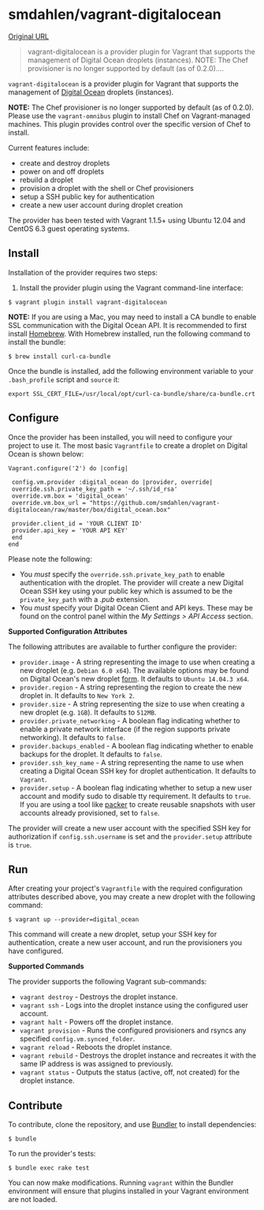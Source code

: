 # smdahlen/vagrant-digitalocean

[Original URL](https://github.com/smdahlen/vagrant-digitalocean)

> vagrant-digitalocean is a provider plugin for Vagrant that supports the management of Digital Ocean droplets (instances). NOTE: The Chef provisioner is no longer supported by default (as of 0.2.0)....

`vagrant-digitalocean` is a provider plugin for Vagrant that supports the management of [Digital Ocean](https://www.digitalocean.com/) droplets (instances).

**NOTE:** The Chef provisioner is no longer supported by default (as of 0.2.0). Please use the `vagrant-omnibus` plugin to install Chef on Vagrant-managed machines. This plugin provides control over the specific version of Chef to install.

Current features include:

- create and destroy droplets
- power on and off droplets
- rebuild a droplet
- provision a droplet with the shell or Chef provisioners
- setup a SSH public key for authentication
- create a new user account during droplet creation

The provider has been tested with Vagrant 1.1.5+ using Ubuntu 12.04 and CentOS 6.3 guest operating systems.

## [](https://github.com/smdahlen/vagrant-digitalocean#install)Install

Installation of the provider requires two steps:

1. Install the provider plugin using the Vagrant command-line interface:

  ```
  $ vagrant plugin install vagrant-digitalocean
  ```

**NOTE:** If you are using a Mac, you may need to install a CA bundle to enable SSL communication with the Digital Ocean API. It is recommended to first install [Homebrew](http://mxcl.github.io/homebrew/). With Homebrew installed, run the following command to install the bundle:

```
$ brew install curl-ca-bundle
```

Once the bundle is installed, add the following environment variable to your `.bash_profile` script and `source` it:

```
export SSL_CERT_FILE=/usr/local/opt/curl-ca-bundle/share/ca-bundle.crt
```

## [](https://github.com/smdahlen/vagrant-digitalocean#configure)Configure

Once the provider has been installed, you will need to configure your project to use it. The most basic `Vagrantfile` to create a droplet on Digital Ocean is shown below:

```
Vagrant.configure('2') do |config|

 config.vm.provider :digital_ocean do |provider, override|
 override.ssh.private_key_path = '~/.ssh/id_rsa'
 override.vm.box = 'digital_ocean'
 override.vm.box_url = "https://github.com/smdahlen/vagrant-digitalocean/raw/master/box/digital_ocean.box"

 provider.client_id = 'YOUR CLIENT ID'
 provider.api_key = 'YOUR API KEY'
 end
end
```

Please note the following:

- You _must_ specify the `override.ssh.private_key_path` to enable authentication with the droplet. The provider will create a new Digital Ocean SSH key using your public key which is assumed to be the `private_key_path` with a _.pub_ extension.
- You _must_ specify your Digital Ocean Client and API keys. These may be found on the control panel within the _My Settings > API Access_ section.

**Supported Configuration Attributes**

The following attributes are available to further configure the provider:

- `provider.image` - A string representing the image to use when creating a new droplet (e.g. `Debian 6.0 x64`). The available options may be found on Digital Ocean's new droplet [form](https://www.digitalocean.com/droplets/new). It defaults to `Ubuntu 14.04.3 x64`.
- `provider.region` - A string representing the region to create the new droplet in. It defaults to `New York 2`.
- `provider.size` - A string representing the size to use when creating a new droplet (e.g. `1GB`). It defaults to `512MB`.
- `provider.private_networking` - A boolean flag indicating whether to enable a private network interface (if the region supports private networking). It defaults to `false`.
- `provider.backups_enabled` - A boolean flag indicating whether to enable backups for the droplet. It defaults to `false`.
- `provider.ssh_key_name` - A string representing the name to use when creating a Digital Ocean SSH key for droplet authentication. It defaults to `Vagrant`.
- `provider.setup` - A boolean flag indicating whether to setup a new user account and modify sudo to disable tty requirement. It defaults to `true`. If you are using a tool like [packer](https://packer.io) to create reusable snapshots with user accounts already provisioned, set to `false`.

The provider will create a new user account with the specified SSH key for authorization if `config.ssh.username` is set and the `provider.setup` attribute is `true`.

## [](https://github.com/smdahlen/vagrant-digitalocean#run)Run

After creating your project's `Vagrantfile` with the required configuration attributes described above, you may create a new droplet with the following command:

```
$ vagrant up --provider=digital_ocean
```

This command will create a new droplet, setup your SSH key for authentication, create a new user account, and run the provisioners you have configured.

**Supported Commands**

The provider supports the following Vagrant sub-commands:

- `vagrant destroy` - Destroys the droplet instance.
- `vagrant ssh` - Logs into the droplet instance using the configured user account.
- `vagrant halt` - Powers off the droplet instance.
- `vagrant provision` - Runs the configured provisioners and rsyncs any specified `config.vm.synced_folder`.
- `vagrant reload` - Reboots the droplet instance.
- `vagrant rebuild` - Destroys the droplet instance and recreates it with the same IP address is was assigned to previously.
- `vagrant status` - Outputs the status (active, off, not created) for the droplet instance.

## [](https://github.com/smdahlen/vagrant-digitalocean#contribute)Contribute

To contribute, clone the repository, and use [Bundler](http://gembundler.com) to install dependencies:

```
$ bundle
```

To run the provider's tests:

```
$ bundle exec rake test
```

You can now make modifications. Running `vagrant` within the Bundler environment will ensure that plugins installed in your Vagrant environment are not loaded.
